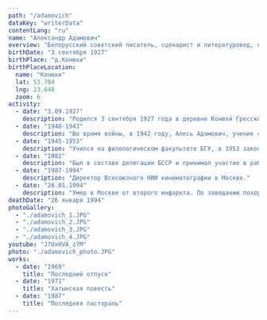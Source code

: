```yaml
---
path: "/adamovich"
dataKey: "writerData"
contentLang: "ru"
name: "Александр Адамович"
overview: "Белорусский советский писатель, сценарист и литературовед, критик. Доктор филологических наук, профессор, член-корреспондент АН БССР."
birthDate: "3 сентября 1927"
birthPlace: "д.Конюхи"
birthPlaceLocation:
  name: "Конюхи"
  lat: 53.704
  lng: 23.648
  zoom: 6
activity:
  - date: "3.09.1927"
    description: "Родился 3 сентября 1927 года в деревне Конюхи́ Гресского района в семье врачей."
  - date: "1940-1943"
    description: "Во время войны, в 1942 году, Алесь Адамович, ученик средней школы, — связной, 1943 г. — боец партизанского отряда имени Кирова 37-й бригады имени Пархоменко Минского соединения."
  - date: "1945-1953"
    description: "Учился на филологическом факультете БГУ, в 1953 закончил аспирантуру при университете и работал там же на кафедре белорусской литературы."
  - date: "1982"
    description: "Был в составе делегации БССР и принимал участие в работах XXXVII сессии Генеральной Ассамблеи ООН."
  - date: "1987-1994"
    description: "Директор Всесоюзного НИИ кинематографии в Москве."
  - date: "26.01.1994"
    description: "Умер в Москве от второго инфаркта. По завещанию похоронен в городском посёлке Глуша Бобруйского района Могилёвской области рядом с родителями."
deathDate: "26 января 1994"
photoGallery:
  - "./adamovich_1.JPG"
  - "./adamovich_2.JPG"
  - "./adamovich_3.JPG"
  - "./adamovich_4.JPG"
youtube: "J7UxHVA_z7M"
photo: "./adamovich_photo.JPG"
works:
  - date: "1969"
    title: "Последний отпуск"
  - date: "1971"
    title: "Хатынская повесть"
  - date: "1987"
    title: "Поcледняя пастораль"
---
```

